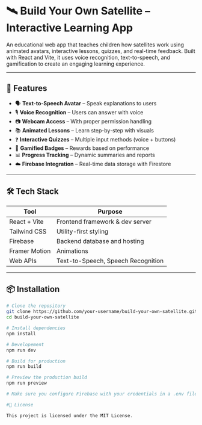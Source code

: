 # 🛰️ Build Your Own Satellite – Interactive Learning App

An educational web app that teaches children how satellites work using animated avatars, interactive lessons, quizzes, and real-time feedback. Built with React and Vite, it uses voice recognition, text-to-speech, and gamification to create an engaging learning experience.

---

## 🚀 Features

- 🗣️ **Text-to-Speech Avatar** – Speak explanations to users
- 🎙️ **Voice Recognition** – Users can answer with voice
- 📷 **Webcam Access** – With proper permission handling
- 📚 **Animated Lessons** – Learn step-by-step with visuals
- ❓ **Interactive Quizzes** – Multiple input methods (voice + buttons)
- 🏅 **Gamified Badges** – Rewards based on performance
- 📊 **Progress Tracking** – Dynamic summaries and reports
- ☁️ **Firebase Integration** – Real-time data storage with Firestore

---

## 🛠️ Tech Stack

| Tool             | Purpose                            |
|------------------|-------------------------------------|
| React + Vite     | Frontend framework & dev server     |
| Tailwind CSS     | Utility-first styling               |
| Firebase         | Backend database and hosting        |
| Framer Motion    | Animations                          |
| Web APIs         | Text-to-Speech, Speech Recognition  |

---

## 📦 Installation

```bash
# Clone the repository
git clone https://github.com/your-username/build-your-own-satellite.git
cd build-your-own-satellite

# Install dependencies
npm install

# Developement
npm run dev

# Build for production
npm run build

# Preview the production build
npm run preview

# Make sure you configure Firebase with your credentials in a .env file if the project uses one.

#📄 License

This project is licensed under the MIT License.